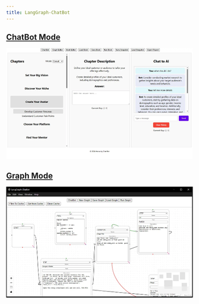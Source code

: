 ```yaml
---
title: LangGraph-ChatBot
---
```


## [ChatBot Mode](/ChatBot)

<img src="/ChatBot/chatbot.webp" style="height: 300px; display: inline;">

## [Graph Mode](/Graph)

<img src="/Graph/graph.webp" style="height: 300px; display: inline;">
